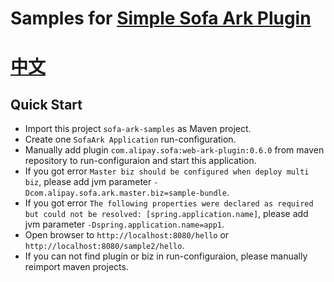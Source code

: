 # Samples for [Simple Sofa Ark Plugin](https://github.com/ggndnn/sofa-ark-idea-plugin) 
# [中文](README_CN.md)
## Quick Start
- Import this project `sofa-ark-samples` as Maven project.
- Create one `SofaArk Application` run-configuration.
- Manually add plugin `com.alipay.sofa:web-ark-plugin:0.6.0` from maven repository to run-configuraion and start this application.
- If you got error `Master biz should be configured when deploy multi biz`, please add jvm parameter `-Dcom.alipay.sofa.ark.master.biz=sample-bundle`.
- If you got error `The following properties were declared as required but could not be resolved: [spring.application.name]`, please add jvm parameter `-Dspring.application.name=app1`.
- Open browser to `http://localhost:8080/hello` or `http://localhost:8080/sample2/hello`.
- If you can not find plugin or biz in run-configuraion, please manually reimport maven projects.